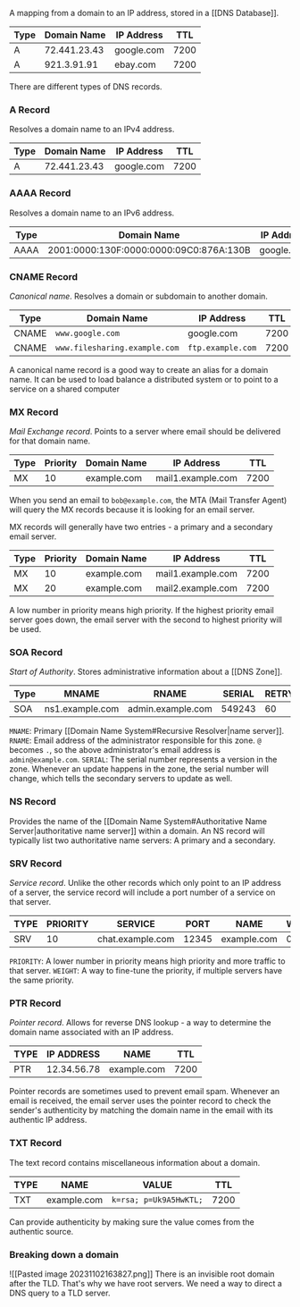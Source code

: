 A mapping from a domain to an IP address, stored in a [[DNS Database]].

|Type|Domain Name|IP Address|TTL|
|---|---|---|---|
|A|72.441.23.43|google.com|7200|
|A|921.3.91.91|ebay.com|7200|

There are different types of DNS records.

### A Record
Resolves a domain name to an IPv4 address.

|Type|Domain Name|IP Address|TTL|
|---|---|---|---|
|A|72.441.23.43|google.com|7200|

### AAAA Record
Resolves a domain name to an IPv6 address.

|Type|Domain Name|IP Address|TTL|
|---|---|---|---|
|AAAA|2001:0000:130F:0000:0000:09C0:876A:130B|google.com|7200|


### CNAME Record
*Canonical name*.
Resolves a domain or subdomain to another domain.

|Type|Domain Name|IP Address|TTL|
|---|---|---|---|
|CNAME|`www.google.com`|google.com|7200|
|CNAME|`www.filesharing.example.com`|`ftp.example.com`|7200|

A canonical name record is a good way to create an alias for a domain name. It can be used to load balance a distributed system or to point to a service on a shared computer

### MX Record
*Mail Exchange record*.
Points to a server where email should be delivered for that domain name.

|Type|Priority|Domain Name|IP Address|TTL|
|---|---|---|---|---|
|MX|10|example.com|mail1.example.com|7200|

When you send an email to `bob@example.com`, the MTA (Mail Transfer Agent) will query the MX records because it is looking for an email server.

MX records will generally have two entries - a primary and a secondary email server.

|Type|Priority|Domain Name|IP Address|TTL|
|---|---|---|---|---|
|MX|10|example.com|mail1.example.com|7200|
|MX|20|example.com|mail2.example.com|7200|

A low number in priority means high priority. If the highest priority email server goes down, the email server with the second to highest priority will be used.

### SOA Record
*Start of Authority*.
Stores administrative information about a [[DNS Zone]].


|Type|MNAME|RNAME|SERIAL|RETRY|TTL|
|---|---|---|---|---|--|
|SOA|ns1.example.com|admin.example.com|549243|60|7200|

`MNAME`: Primary [[Domain Name System#Recursive Resolver|name server]].
`RNAME`: Email address of the administrator responsible for this zone.
			`@` becomes `.`, so the above administrator's email address is `admin@example.com`.
`SERIAL`: The serial number represents a version in the zone. Whenever an update happens in the zone, the serial number will change, which tells the secondary servers to update as well.

### NS Record
Provides the name of the [[Domain Name System#Authoritative Name Server|authoritative name server]] within a domain.
An NS record will typically list two authoritative name servers: A primary and a secondary.

### SRV Record
*Service record*.
Unlike the other records which only point to an IP address of a server, the service record will include a port number of a service on that server.

|TYPE|PRIORITY|SERVICE|PORT|NAME|WEIGHT|TTL|
|-|-|-|-|-|-|-|
|SRV|10|chat.example.com|12345|example.com|0|7200|

`PRIORITY`: A lower number in priority means high priority and more traffic to that server.
`WEIGHT`: A way to fine-tune the priority, if multiple servers have the same priority.

### PTR Record
*Pointer record*.
Allows for reverse DNS lookup - a way to determine the domain name associated with an IP address.

|TYPE|IP ADDRESS|NAME|TTL|
|-|-|-|-|
|PTR|12.34.56.78|example.com|7200|

Pointer records are sometimes used to prevent email spam.
Whenever an email is received, the email server uses the pointer record to check the sender's authenticity by matching the domain name in the email with its authentic IP address.

### TXT Record
The text record contains miscellaneous information about a domain.

|TYPE|NAME|VALUE|TTL|
|-|-|-|-|
|TXT|example.com|`k=rsa; p=Uk9A5HwKTL;`|7200|

Can provide authenticity by making sure the value comes from the authentic source.

### Breaking down a domain
![[Pasted image 20231102163827.png]]
There is an invisible root domain after the TLD. That's why we have root servers. We need a way to direct a DNS query to a TLD server.